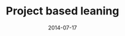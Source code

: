---
title: Project based leaning </br>
layout: default
modal-id: 3
date: 2014-07-17
img: scratch.png
alt: image-alt
description: We will provide basic concepts of programming and computers based on children ages. After quick learning phase, we will direct guide the children to build self creative projects using newly learned language.
---